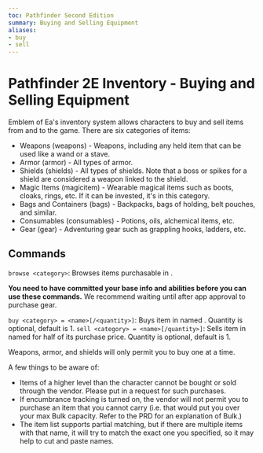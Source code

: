 ```yaml
---
toc: Pathfinder Second Edition
summary: Buying and Selling Equipment
aliases:
- buy
- sell
---
```


# Pathfinder 2E Inventory - Buying and Selling Equipment

Emblem of Ea's inventory system allows characters to buy and sell items from and to the game. There are six categories of items:

* Weapons (weapons) - Weapons, including any held item that can be used like a wand or a stave.
* Armor (armor) - All types of armor.
* Shields (shields) - All types of shields. Note that a boss or spikes for a shield are considered a weapon linked to the shield.
* Magic Items (magicitem) - Wearable magical items such as boots, cloaks, rings, etc. If it can be invested, it's in this category.
* Bags and Containers (bags) - Backpacks, bags of holding, belt pouches, and similar.
* Consumables (consumables) - Potions, oils, alchemical items, etc.
* Gear (gear) - Adventuring gear such as grappling hooks, ladders, etc.

## Commands

`browse <category>`: Browses items purchasable in <category>.

**You need to have committed your base info and abilities before you can use these commands.** We recommend waiting until after app approval to purchase gear.

`buy <category> = <name>[/<quantity>]`: Buys item in <category> named <name>. Quantity is optional, default is 1.
`sell <category> = <name>[/quantity>]`: Sells item in <category> named <name> for half of its purchase price. Quantity is optional, default is 1.

Weapons, armor, and shields will only permit you to buy one at a time. 

A few things to be aware of:
 * Items of a higher level than the character cannot be bought or sold through the vendor. Please put in a request for such purchases.
 * If encumbrance tracking is turned on, the vendor will not permit you to purchase an item that you cannot carry (i.e. that would put you over your max Bulk capacity. Refer to the PRD for an explanation of Bulk.)
 * The item list supports partial matching, but if there are multiple items with that name, it will try to match the exact one you specified, so it may help to cut and paste names.
